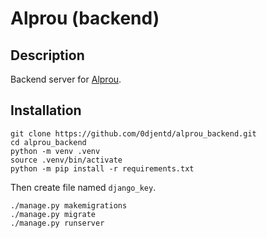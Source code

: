# Alprou (backend)
## Description
Backend server for [Alprou](https://github.com/0djentd/alprou).

## Installation
```
git clone https://github.com/0djentd/alprou_backend.git
cd alprou_backend
python -m venv .venv
source .venv/bin/activate
python -m pip install -r requirements.txt
```

Then create file named ```django_key```.

```
./manage.py makemigrations
./manage.py migrate
./manage.py runserver
```
